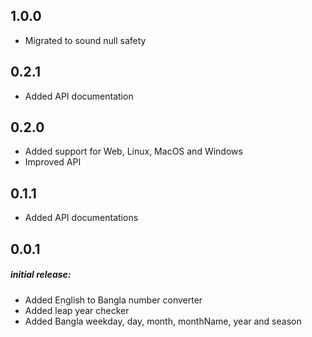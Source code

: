 ## 1.0.0

* Migrated to sound null safety

## 0.2.1

* Added API documentation



## 0.2.0

* Added support for Web, Linux, MacOS and Windows
* Improved API 



## 0.1.1

* Added API documentations



## 0.0.1

##### initial release:

*  Added English to Bangla number converter
*  Added leap year checker
*  Added Bangla weekday, day, month, monthName, year and season